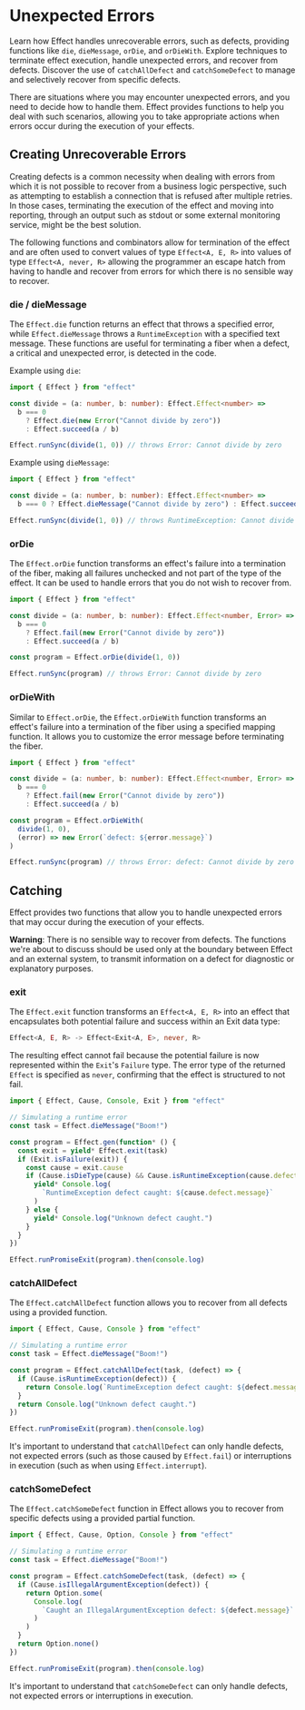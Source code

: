 # Unexpected Errors

Learn how Effect handles unrecoverable errors, such as defects, providing functions like `die`, `dieMessage`, `orDie`, and `orDieWith`. Explore techniques to terminate effect execution, handle unexpected errors, and recover from defects. Discover the use of `catchAllDefect` and `catchSomeDefect` to manage and selectively recover from specific defects.

There are situations where you may encounter unexpected errors, and you need to decide how to handle them. Effect provides functions to help you deal with such scenarios, allowing you to take appropriate actions when errors occur during the execution of your effects.

## Creating Unrecoverable Errors

Creating defects is a common necessity when dealing with errors from which it is not possible to recover from a business logic perspective, such as attempting to establish a connection that is refused after multiple retries. In those cases, terminating the execution of the effect and moving into reporting, through an output such as stdout or some external monitoring service, might be the best solution.

The following functions and combinators allow for termination of the effect and are often used to convert values of type `Effect<A, E, R>` into values of type `Effect<A, never, R>` allowing the programmer an escape hatch from having to handle and recover from errors for which there is no sensible way to recover.

### die / dieMessage

The `Effect.die` function returns an effect that throws a specified error, while `Effect.dieMessage` throws a `RuntimeException` with a specified text message. These functions are useful for terminating a fiber when a defect, a critical and unexpected error, is detected in the code.

Example using `die`:

```ts
import { Effect } from "effect"

const divide = (a: number, b: number): Effect.Effect<number> =>
  b === 0
    ? Effect.die(new Error("Cannot divide by zero"))
    : Effect.succeed(a / b)

Effect.runSync(divide(1, 0)) // throws Error: Cannot divide by zero
```

Example using `dieMessage`:

```ts
import { Effect } from "effect"

const divide = (a: number, b: number): Effect.Effect<number> =>
  b === 0 ? Effect.dieMessage("Cannot divide by zero") : Effect.succeed(a / b)

Effect.runSync(divide(1, 0)) // throws RuntimeException: Cannot divide by zero
```

### orDie

The `Effect.orDie` function transforms an effect's failure into a termination of the fiber, making all failures unchecked and not part of the type of the effect. It can be used to handle errors that you do not wish to recover from.

```ts
import { Effect } from "effect"

const divide = (a: number, b: number): Effect.Effect<number, Error> =>
  b === 0
    ? Effect.fail(new Error("Cannot divide by zero"))
    : Effect.succeed(a / b)

const program = Effect.orDie(divide(1, 0))

Effect.runSync(program) // throws Error: Cannot divide by zero
```

### orDieWith

Similar to `Effect.orDie`, the `Effect.orDieWith` function transforms an effect's failure into a termination of the fiber using a specified mapping function. It allows you to customize the error message before terminating the fiber.

```ts
import { Effect } from "effect"

const divide = (a: number, b: number): Effect.Effect<number, Error> =>
  b === 0
    ? Effect.fail(new Error("Cannot divide by zero"))
    : Effect.succeed(a / b)

const program = Effect.orDieWith(
  divide(1, 0),
  (error) => new Error(`defect: ${error.message}`)
)

Effect.runSync(program) // throws Error: defect: Cannot divide by zero
```

## Catching

Effect provides two functions that allow you to handle unexpected errors that may occur during the execution of your effects.

**Warning**: There is no sensible way to recover from defects. The functions we're about to discuss should be used only at the boundary between Effect and an external system, to transmit information on a defect for diagnostic or explanatory purposes.

### exit

The `Effect.exit` function transforms an `Effect<A, E, R>` into an effect that encapsulates both potential failure and success within an Exit data type:

```ts
Effect<A, E, R> -> Effect<Exit<A, E>, never, R>
```

The resulting effect cannot fail because the potential failure is now represented within the `Exit`'s `Failure` type. The error type of the returned `Effect` is specified as `never`, confirming that the effect is structured to not fail.

```ts
import { Effect, Cause, Console, Exit } from "effect"

// Simulating a runtime error
const task = Effect.dieMessage("Boom!")

const program = Effect.gen(function* () {
  const exit = yield* Effect.exit(task)
  if (Exit.isFailure(exit)) {
    const cause = exit.cause
    if (Cause.isDieType(cause) && Cause.isRuntimeException(cause.defect)) {
      yield* Console.log(
        `RuntimeException defect caught: ${cause.defect.message}`
      )
    } else {
      yield* Console.log("Unknown defect caught.")
    }
  }
})

Effect.runPromiseExit(program).then(console.log)
```

### catchAllDefect

The `Effect.catchAllDefect` function allows you to recover from all defects using a provided function.

```ts
import { Effect, Cause, Console } from "effect"

// Simulating a runtime error
const task = Effect.dieMessage("Boom!")

const program = Effect.catchAllDefect(task, (defect) => {
  if (Cause.isRuntimeException(defect)) {
    return Console.log(`RuntimeException defect caught: ${defect.message}`)
  }
  return Console.log("Unknown defect caught.")
})

Effect.runPromiseExit(program).then(console.log)
```

It's important to understand that `catchAllDefect` can only handle defects, not expected errors (such as those caused by `Effect.fail`) or interruptions in execution (such as when using `Effect.interrupt`).

### catchSomeDefect

The `Effect.catchSomeDefect` function in Effect allows you to recover from specific defects using a provided partial function.

```ts
import { Effect, Cause, Option, Console } from "effect"

// Simulating a runtime error
const task = Effect.dieMessage("Boom!")

const program = Effect.catchSomeDefect(task, (defect) => {
  if (Cause.isIllegalArgumentException(defect)) {
    return Option.some(
      Console.log(
        `Caught an IllegalArgumentException defect: ${defect.message}`
      )
    )
  }
  return Option.none()
})

Effect.runPromiseExit(program).then(console.log)
```

It's important to understand that `catchSomeDefect` can only handle defects, not expected errors or interruptions in execution.